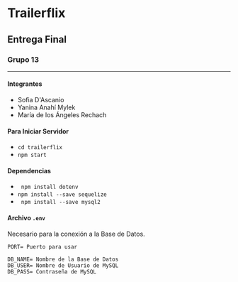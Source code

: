 # Trailerflix
## Entrega Final
### Grupo 13
------
#### Integrantes
* Sofia D'Ascanio
* Yanina Anahí Mylek
* María de los Ángeles Rechach

#### Para Iniciar Servidor

* ` cd trailerflix `
* ` npm start `

#### Dependencias

* ` npm install dotenv` 
* ` npm install --save sequelize `
* ` npm install --save mysql2`

#### Archivo `.env`
Necesario para la conexión a la Base de Datos.
```
PORT= Puerto para usar

DB_NAME= Nombre de la Base de Datos
DB_USER= Nombre de Usuario de MySQL
DB_PASS= Contraseña de MySQL
```

